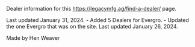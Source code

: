 Dealer information for this https://legacymfg.ag/find-a-dealer/ page. 

Last updated January 31, 2024. 
    - Added 5 Dealers for Evergro.
    - Updated the one Evergro that was on the site. 
Last updated January 26, 2024. 

Made by Hen Weaver